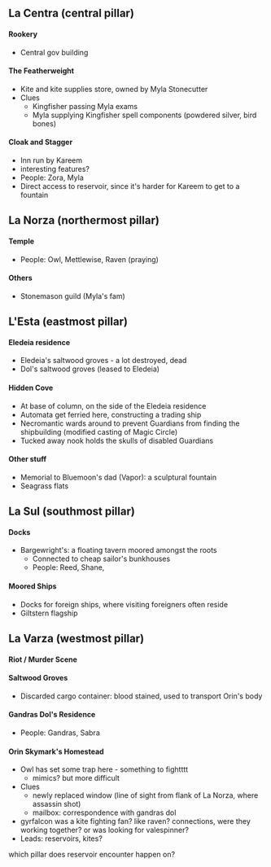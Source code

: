 
## La Centra (central pillar)
#### Rookery
- Central gov building
#### The Featherweight
- Kite and kite supplies store, owned by Myla Stonecutter
- Clues
	- Kingfisher passing Myla exams
	- Myla supplying Kingfisher spell components (powdered silver, bird bones) 
#### Cloak and Stagger
- Inn run by Kareem
- interesting features?
- People: Zora, Myla
- Direct access to reservoir, since it's harder for Kareem to get to a fountain

## La Norza (northermost pillar)
#### Temple
- People: Owl, Mettlewise, Raven (praying)
#### Others
- Stonemason guild (Myla's fam)

## L'Esta (eastmost pillar)
#### Eledeia residence
- Eledeia's saltwood groves - a lot destroyed, dead
- Dol's saltwood groves (leased to Eledeia)
#### Hidden Cove
- At base of column, on the side of the Eledeia residence
- Automata get ferried here, constructing a trading ship
- Necromantic wards around to prevent Guardians from finding the shipbuilding (modified casting of Magic Circle)
- Tucked away nook holds the skulls of disabled Guardians
#### Other stuff
- Memorial to Bluemoon's dad (Vapor): a sculptural fountain
- Seagrass flats
## La Sul (southmost pillar)
#### Docks
- Bargewright's: a floating tavern moored amongst the roots
	- Connected to cheap sailor's bunkhouses
	- People: Reed, Shane, 
#### Moored Ships
- Docks for foreign ships, where visiting foreigners often reside
- Giltstern flagship

## La Varza (westmost pillar)

#### Riot / Murder Scene
#### Saltwood Groves
- Discarded cargo container: blood stained, used to transport Orin's body 
#### Gandras Dol's Residence
- People: Gandras, Sabra 
#### Orin Skymark's Homestead
- Owl has set some trap here - something to fightttt
	- mimics? but more difficult
- Clues
	- newly replaced window (line of sight from flank of La Norza, where assassin shot)
	- mailbox: correspondence with gandras dol
- gyrfalcon was a kite fighting fan? like raven? connections, were they working together? or was looking for valespinner?
- Leads: reservoirs, kites?

which pillar does reservoir encounter happen on?